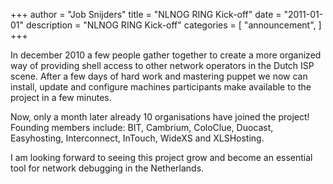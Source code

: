 +++
author = "Job Snijders"
title = "NLNOG RING Kick-off"
date = "2011-01-01"
description = "NLNOG RING Kick-off"
categories = [
    "announcement",
]
+++

In december 2010 a few people gather together to create a more organized way of providing shell access to other network operators in the Dutch ISP scene. After a few days of hard work and mastering puppet we now can install, update and configure machines participants make available to the project in a few minutes.

Now, only a month later already 10 organisations have joined the project! Founding members include: BIT, Cambrium, ColoClue, Duocast, Easyhosting, Interconnect, InTouch, WideXS and XLSHosting.

I am looking forward to seeing this project grow and become an essential tool for network debugging in the Netherlands.

